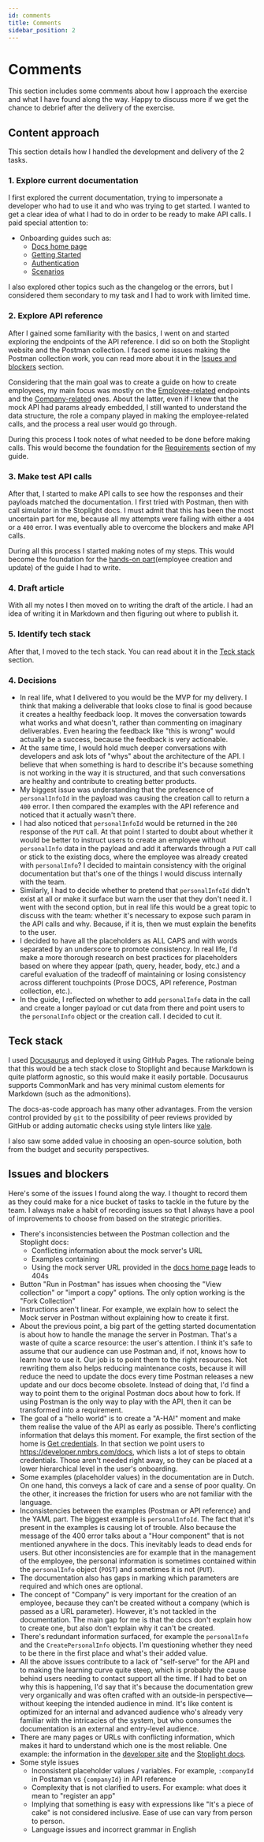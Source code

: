 ```yaml
---
id: comments
title: Comments
sidebar_position: 2
---
```


# Comments

This section includes some comments about how I approach the exercise and what I have found along the way. Happy to discuss more if we get the chance to debrief after the delivery of the exercise.

## Content approach

This section details how I handled the development and delivery of the 2 tasks.

### 1. Explore current documentation

I first explored the current documentation, trying to impersonate a developer who had to use it and who was trying to get started. I wanted to get a clear idea of what I had to do in order to be ready to make API calls. I paid special attention to:

- Onboarding guides such as:
  - [Docs home page](https://nmbrs.stoplight.io/)
  - [Getting Started](https://nmbrs.stoplight.io/docs/nmbrs-restapi/9c14f1c024642-getting-started)
  - [Authentication](https://nmbrs.stoplight.io/docs/nmbrs-restapi/e9e0f5292b4a1-authentication)
  - [Scenarios](https://nmbrs.stoplight.io/docs/nmbrs-restapi/c401b3cb47390-api-changelog)

I also explored other topics such as the changelog or the errors, but I considered them secondary to my task and I had to work with limited time.

### 2. Explore API reference

After I gained some familiarity with the basics, I went on and started exploring the endpoints of the API reference. I did so on both the Stoplight website and the Postman collection. I faced some issues making the Postman collection work, you can read more about it in the [Issues and blockers](#issues-and-blockers) section.

Considering that the main goal was to create a guide on how to create employees, my main focus was mostly on the [Employee-related](https://nmbrs.stoplight.io/docs/nmbrs-restapi/13c6a8d9c7190-create-employee) endpoints and the [Company-related](https://nmbrs.stoplight.io/docs/nmbrs-restapi/5fad7a8461a01-get-company-list) ones. About the latter, even if I knew that the mock API had params already embedded, I still wanted to understand the data structure, the role a company played in making the employee-related calls, and the process a real user would go through.

During this process I took notes of what needed to be done before making calls. This would become the foundation for the [Requirements](http://localhost:3000/deel-exercise/docs/employee-basics/manage-employees#requirements) section of my guide. 

### 3. Make test API calls

After that, I started to make API calls to see how the responses and their payloads matched the documentation. I first tried with Postman, then with call simulator in the Stoplight docs. I must admit that this has been the most uncertain part for me, because all my attempts were failing with either a `404` or a `400` error. I was eventually able to overcome the blockers and make API calls.

During all this process I started making notes of my steps. This would become the foundation for the [hands-on part](http://localhost:3000/deel-exercise/docs/employee-basics/manage-employees#create-employee)(employee creation and update) of the guide I had to write.

### 4. Draft article

With all my notes I then moved on to writing the draft of the article. I had an idea of writing it in Markdown and then figuring out where to publish it.

### 5. Identify tech stack

After that, I moved to the tech stack. You can read about it in the [Teck stack](#teck-stack) section.

### 4. Decisions

- In real life, what I delivered to you would be the MVP for my delivery. I think that making a deliverable that looks close to final is good because it creates a healthy feedback loop. It moves the conversation towards what works and what doesn't, rather than commenting on imaginary deliverables. Even hearing the feedback like "this is wrong" would actually be a success, because the feedback is very actionable.
- At the same time, I would hold much deeper conversations with developers and ask lots of "whys" about the architecture of the API. I believe that when something is hard to describe it's because something is not working in the way it is structured, and that such conversations are healthy and contribute to creating better products.
- My biggest issue was understanding that the prefesence of `personalInfoId` in the payload was causing the creation call to return a `400` error. I then compared the examples with the API reference and noticed that it actually wasn't there.
- I had also noticed that `personalInfoId` would be returned in the `200` response of the `PUT` call. At that point I started to doubt about whether it would be better to instruct users to create an employee without `personalInfo` data in the payload and add it afterwards through a `PUT` call or stick to the existing docs, where the employee was already created with `personalInfo`? I decided to maintain consistency with the original documentation but that's one of the things I would discuss internally with the team.
- Similarly, I had to decide whether to pretend that `personalInfoId` didn't exist at all or make it surface but warn the user that they don't need it. I went with the second option, but in real life this would be a great topic to discuss with the team: whether it's necessary to expose such param in the API calls and why. Because, if it is, then we must explain the benefits to the user.
- I decided to have all the placeholders as ALL CAPS and with words separated by an underscore to promote consistency. In real life, I'd make a more thorough research on best practices for placeholders based on where they appear (path, query, header, body, etc.) and a careful evaluation of the tradeoff of maintaining or losing consistency across different touchpoints (Prose DOCS, API reference, Postman collection, etc.).
- In the guide, I reflected on whether to add `personalInfo` data in the call and create a longer payload or cut data from there and point users to the `personalInfo` object or the creation call. I decided to cut it.

## Teck stack

I used [Docusaurus](https://docusaurus.io/) and deployed it using GitHub Pages. The rationale being that this would be a tech stack close to Stoplight and because Markdown is quite platform agnostic, so this would make it easily portable. Docusaurus supports CommonMark and has very minimal custom elements for Markdown (such as the admonitions).

The docs-as-code approach has many other advantages. From the version control provided by `git` to the possibility of peer reviews provided by GitHub or adding automatic checks using style linters like [vale](https://vale.sh/). 

I also saw some added value in choosing an open-source solution, both from the budget and security perspectives.

## Issues and blockers

Here's some of the issues I found along the way. I thought to record them as they could make for a nice bucket of tasks to tackle in the future by the team. I always make a habit of recording issues so that I always have a pool of improvements to choose from based on the strategic priorities.

- There's inconsistencies between the Postman collection and the Stoplight docs:
  - Conflicting information about the mock server's URL
  - Examples containing
  - Using the mock server URL provided in the [docs home page](https://cffbdec8-71af-4a71-81d7-43321211e7c9.mock.pstmn.io) leads to 404s
- Button "Run in Postman" has issues when choosing the "View collection" or "import a copy" options. The only option working is the "Fork Collection"
- Instructions aren't linear. For example, we explain how to select the Mock server in Postman without explaining how to create it first.
- About the previous point, a big part of the getting started documentation is about how to handle the manage the server in Postman. That's a waste of quite a scarce resource: the user's attention. I think it's safe to assume that our audience can use Postman and, if not, knows how to learn how to use it. Our job is to point them to the right resources. Not rewriting them also helps reducing maintenance costs, because it will reduce the need to update the docs every time Postman releases a new update and our docs become obsolete. Instead of doing that, I'd find a way to point them to the original Postman docs about how to fork. If using Postman is the only way to play with the API, then it can be transformed into a requirement.
- The goal of a "hello world" is to create a "A-HA!" moment and make them realise the value of the API as early as possible. There's conflicting information that delays this moment. For example, the first section of the home is [Get credentials](https://nmbrs.stoplight.io/#get-credentials). In that section we point users to https://developer.nmbrs.com/docs, which lists a lot of steps to obtain credentials. Those aren't needed right away, so they can be placed at a lower hierarchical level in the user's onboarding.
- Some examples (placeholder values) in the documentation are in Dutch. On one hand, this conveys a lack of care and a sense of poor quality. On the other, it increases the friction for users who are not familiar with the language.
- Inconsistencies between the examples (Postman or API reference) and the YAML part. The biggest example is `personalInfoId`. The fact that it's present in the examples is causing lot of trouble. Also because the message of the 400 error talks about a "Hour component" that is not mentioned anywhere in the docs. This inevitably leads to dead ends for users. But other inconsistencies are for example that in the management of the employee, the personal information is sometimes contained within the `personalInfo` object (`POST`) and sometimes it is not (`PUT`).
- The documentation also has gaps in marking which parameters are required and which ones are optional.
- The concept of "Company" is very important for the creation of an employee, because they can't be created without a company (which is passed as a URL parameter). However, it's not tackled in the documentation. The main gap for me is that the docs don't explain how to create one, but also don't explain why it can't be created.
- There's redundant information surfaced, for example the `personalInfo` and the `CreatePersonalInfo` objects. I'm questioning whether they need to be there in the first place and what's their added value.
- All the above issues contribute to a lack of "self-serve" for the API and to making the learning curve quite steep, which is probably the cause behind users needing to contact support all the time. If I had to bet on why this is happening, I'd say that it's because the documentation grew very organically and was often crafted with an outside-in perspective—without keeping the intended audience in mind. It's like content is optimized for an internal and advanced audience who's already very familiar with the intricacies of the system, but who consumes the documentation is an external and entry-level audience.
- There are many pages or URLs with conflicting information, which makes it hard to understand which one is the most reliable. One example: the information in the [developer site](https://developer.nmbrs.com/docs#T8uKy) and the [Stoplight docs](https://nmbrs.stoplight.io/docs/nmbrs-restapi/e9e0f5292b4a1-authentication).
- Some style issues
  - Inconsistent placeholder values / variables. For example, `:companyId` in Postaman vs `{companyId}` in API reference
  - Complexity that is not clarified to users. For example: what does it mean to "register an app"
  - Implying that something is easy with expressions like "It's a piece of cake" is not considered inclusive. Ease of use can vary from person to person.
  - Language issues and incorrect grammar in English